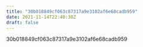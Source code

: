 ```yaml
---
title: "30b018849cf063c87317a9e3102af6e68cadb959"
date: 2021-11-14T22:40:38Z
draft: false
---
```


30b018849cf063c87317a9e3102af6e68cadb959
